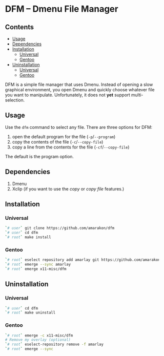 DFM – Dmenu File Manager
================

## Contents

-   [Usage](#usage)
-   [Dependencies](#dependencies)
-   [Installation](#installation)
    -   [Universal](#universal)
    -   [Gentoo](#gentoo)
-   [Uninstallation](#uninstallation)
    -   [Universal](#universal-1)
    -   [Gentoo](#gentoo-1)

DFM is a simple file manager that uses Dmenu. Instead of opening a slow
graphical environment, you open Dmenu and quickly choose whatever file
you want to manipulate. Unfortunately, it does not **yet** support
multi-selection.

## Usage

Use the `dfm` command to select any file. There are three options for
DFM:

1.  open the default program for the file (`-p`/`--program`)
2.  copy the contents of the file (`-c`/`--copy-file`)
3.  copy a line from the contents for the file (`-cf`/`--copy-file`)

The default is the program option.

## Dependencies

1.  Dmenu
2.  Xclip (if you want to use the *copy* or *copy file* features.)

## Installation

### Universal

``` sh
`# user` git clone https://github.com/amarakon/dfm
`# user` cd dfm
`# root` make install
```

### Gentoo

``` sh
`# root` eselect repository add amarlay git https://github.com/amarakon/amarlay
`# root` emerge --sync amarlay
`# root` emerge x11-misc/dfm
```

## Uninstallation

### Universal

``` sh
`# user` cd dfm
`# root` make uninstall
```

### Gentoo

``` sh
`# root` emerge -c x11-misc/dfm
# Remove my overlay (optional)
`# root` eselect-repository remove -f amarlay
`# root` emerge --sync
```
